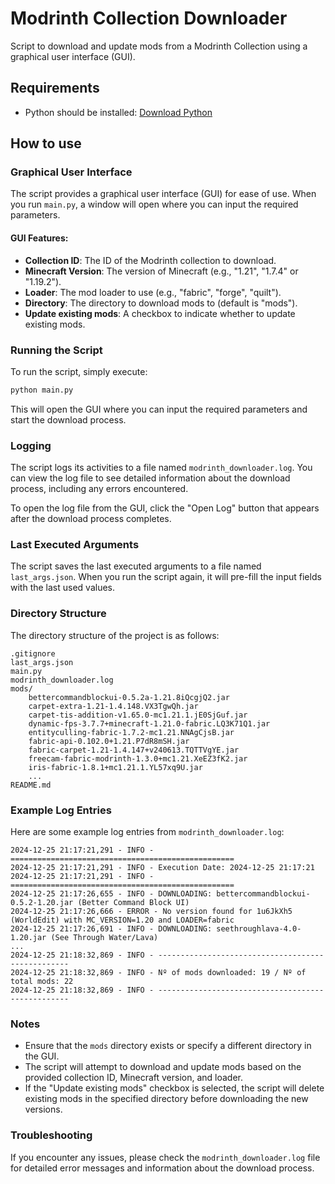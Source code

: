 # Modrinth Collection Downloader

Script to download and update mods from a Modrinth Collection using a graphical user interface (GUI).

## Requirements
- Python should be installed: [Download Python](https://www.python.org/downloads/)

## How to use

### Graphical User Interface

The script provides a graphical user interface (GUI) for ease of use. When you run `main.py`, a window will open where you can input the required parameters.

#### GUI Features:

- **Collection ID**: The ID of the Modrinth collection to download.
- **Minecraft Version**: The version of Minecraft (e.g., "1.21", "1.7.4" or "1.19.2").
- **Loader**: The mod loader to use (e.g., "fabric", "forge", "quilt").
- **Directory**: The directory to download mods to (default is "mods").
- **Update existing mods**: A checkbox to indicate whether to update existing mods.

### Running the Script

To run the script, simply execute:

```sh
python main.py
```

This will open the GUI where you can input the required parameters and start the download process.

### Logging

The script logs its activities to a file named `modrinth_downloader.log`. You can view the log file to see detailed information about the download process, including any errors encountered.

To open the log file from the GUI, click the "Open Log" button that appears after the download process completes.

### Last Executed Arguments

The script saves the last executed arguments to a file named `last_args.json`. When you run the script again, it will pre-fill the input fields with the last used values.

### Directory Structure

The directory structure of the project is as follows:

```
.gitignore
last_args.json
main.py
modrinth_downloader.log
mods/
    bettercommandblockui-0.5.2a-1.21.8iQcgjQ2.jar
    carpet-extra-1.21-1.4.148.VX3TgwQh.jar
    carpet-tis-addition-v1.65.0-mc1.21.1.jE0SjGuf.jar
    dynamic-fps-3.7.7+minecraft-1.21.0-fabric.LQ3K71Q1.jar
    entityculling-fabric-1.7.2-mc1.21.NNAgCjsB.jar
    fabric-api-0.102.0+1.21.P7dR8mSH.jar
    fabric-carpet-1.21-1.4.147+v240613.TQTTVgYE.jar
    freecam-fabric-modrinth-1.3.0+mc1.21.XeEZ3fK2.jar
    iris-fabric-1.8.1+mc1.21.1.YL57xq9U.jar
    ...
README.md
```

### Example Log Entries

Here are some example log entries from `modrinth_downloader.log`:

```log
2024-12-25 21:17:21,291 - INFO - ==================================================
2024-12-25 21:17:21,291 - INFO - Execution Date: 2024-12-25 21:17:21
2024-12-25 21:17:21,291 - INFO - ==================================================
2024-12-25 21:17:26,655 - INFO - DOWNLOADING: bettercommandblockui-0.5.2-1.20.jar (Better Command Block UI)
2024-12-25 21:17:26,666 - ERROR - No version found for 1u6JkXh5 (WorldEdit) with MC_VERSION=1.20 and LOADER=fabric
2024-12-25 21:17:26,691 - INFO - DOWNLOADING: seethroughlava-4.0-1.20.jar (See Through Water/Lava)
...
2024-12-25 21:18:32,869 - INFO - --------------------------------------------------
2024-12-25 21:18:32,869 - INFO - Nº of mods downloaded: 19 / Nº of total mods: 22
2024-12-25 21:18:32,869 - INFO - --------------------------------------------------
```

### Notes

- Ensure that the `mods` directory exists or specify a different directory in the GUI.
- The script will attempt to download and update mods based on the provided collection ID, Minecraft version, and loader.
- If the "Update existing mods" checkbox is selected, the script will delete existing mods in the specified directory before downloading the new versions.

### Troubleshooting

If you encounter any issues, please check the `modrinth_downloader.log` file for detailed error messages and information about the download process.
